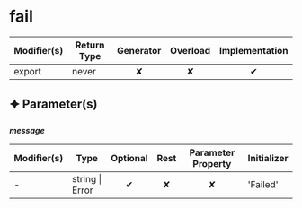 # fail

| Modifier(s)                            | Return Type                    | Generator                        | Overload                         | Implementation                        |
|----------------------------------------|--------------------------------|:--------------------------------:|:--------------------------------:|:-------------------------------------:|
| export | never | ✘ | ✘  | ✔ |

## &#128966; Parameter(s)

_**message**_

| Modifier(s)                              | Type                        | Optional                           | Rest                          | Parameter Property                          | Initializer                       |
|------------------------------------------|-----------------------------|:----------------------------------:|:-----------------------------:|:-------------------------------------------:|-----------------------------------|
| - | string &#124; Error | ✔  | ✘ | ✘ | 'Failed' |